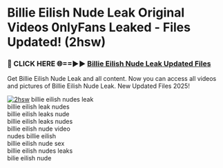 # Billie Eilish Nude Leak Original Videos 0nlyFans Leaked - Files Updated! (2hsw)

<h3>🔴 CLICK HERE 🌐==►► <a href="https://tinyurl.com/yrmya6cz" rel="nofollow">Billie Eilish Nude Leak Updated Files</a></h3>

Get Billie Eilish Nude Leak and all content. Now you can access all videos and pictures of Billie Eilish Nude Leak. New Updated Files 2025!

[![2hsw](https://i.imgur.com/FMdXYCs.gif)](https://tinyurl.com/yrmya6cz)
billie eilish nudes leak<br>
billie eilish leak nudes<br>
billie eilish leaks nude<br>
billie eilish leaks nudes<br>
billie eilish nude video<br>
nudes billie eilish<br>
billie eilish nude sex<br>
billie eilish nudes leaks<br>
bilie eilish nude